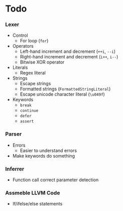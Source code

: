 # Todo
### Lexer
- Control
    - For loop (`for`)
- Operators
    - Left-hand increment and decrement (`++i`, `--i`)
    - Right-hand increment and decrement (`i++`, `i--`)
    - Bitwise XOR operator
- Literals
    - Regex literal
- Strings
    - Escape strings
    - Formatted strings (`FormattedStringLiteral`)
    - Escape unicode character literal (`\u049f`)
- Keywords
    - `break`
    - `continue`
    - `defer`
    - `assert`

### Parser
- Errors
    - Easier to understand errors
- Make keywords do something

### Inferrer
- Function call correct parameter detection

### Assmeble LLVM Code
- If/ifelse/else statements